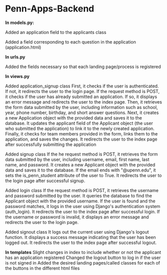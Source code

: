 # Penn-Apps-Backend

**In models.py:**

  Added an application field to the applicants class

  Added a field corresponding to each question in the application (application.html)

**In urls.py**

  Added the fields necessary so that each landing page/process is registered

**In views.py**

  Added application_signup class
      First, it checks if the user is authenticated. If not, it redirects the user to the login page.
      If the request method is POST, it checks if the user has already submitted an application. If so, it displays an error message and redirects the user to the index page.
      Then, it retrieves the form data submitted by the user, including information such as school, year, phone number, birthday, and short answer questions.
      Next, it creates a new Application object with the provided data and saves it to the database.
      It updates the applicant field of the Applicant object (the user who submitted the application) to link it to the newly created application.
      Finally, it checks for team members provided in the form, links them to the application, and saves the changes.
      It redirects the user to the index page after successfully submitting the application
  
  Added signup class
      If the he request method is POST, it retrieves the form data submitted by the user, including username, email, first name, last name, and password.
      It creates a new Applicant object with the provided data and saves it to the database.
      If the email ends with "@upenn.edu", it sets the is_penn_student attribute of the user to True.
      It redirects the user to the login page after successful signup.
  
  Added login class
      If the request method is POST, it retrieves the username and password submitted by the user.
      It queries the database to find the Applicant object with the provided username.
      If the user is found and the password matches, it logs in the user using Django's authentication system (auth_login).
      It redirects the user to the index page after successful login.
      If the username or password is invalid, it displays an error message and redirects the user to the login page.

  Added signout class
    It logs out the current user using Django's logout function.
    It displays a success message indicating that the user has been logged out.
    It redirects the user to the index page after successful logout.

**In templates**
  Slight changes in index to include whether or not the applicant has an application registered
  Changed the logout button to log in if the user is not signed in
  Added the desired landing pages/called classes for each of the buttons in the different html files 
